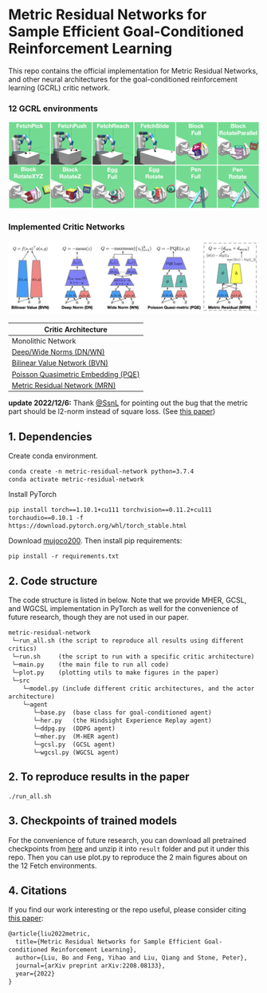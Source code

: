 # Metric Residual Networks for Sample Efficient Goal-Conditioned Reinforcement Learning

This repo contains the official implementation for Metric Residual Networks, and other
neural architectures for the goal-conditioned reinforcement learning (GCRL) critic network.

### 12 GCRL environments
<p align="center">
<img src="https://github.com/Cranial-XIX/metric-residual-network/blob/master/misc/gcrl_env.png" width="800">
<p>

### Implemented Critic Networks
<p align="center">
<img src="https://github.com/Cranial-XIX/metric-residual-network/blob/master/misc/gcrl.png" width="800">
<p>

| Critic Architecture |
| --- |
| Monolithic Network |
| [Deep/Wide Norms (DN/WN)](https://arxiv.org/pdf/2002.05825.pdf) |
| [Bilinear Value Network (BVN)](https://arxiv.org/pdf/2204.13695.pdf) |
| [Poisson Quasimetric Embedding (PQE)](https://arxiv.org/pdf/2206.15478.pdf) |
| [Metric Residual Network (MRN)](https://arxiv.org/abs/2208.08133.pdf) |

**update 2022/12/6:** Thank [@SsnL](https://github.com/SsnL) for pointing out the bug that the metric part should be l2-norm instead of square loss. (See [this paper](https://arxiv.org/abs/2211.15120))

## 1. Dependencies
Create conda environment.
```
conda create -n metric-residual-network python=3.7.4
conda activate metric-residual-network
```
Install PyTorch
```
pip install torch==1.10.1+cu111 torchvision==0.11.2+cu111 torchaudio==0.10.1 -f https://download.pytorch.org/whl/torch_stable.html
```
Download [mujoco200](https://www.roboti.us/download.html). Then install pip requirements:
```
pip install -r requirements.txt
```

## 2. Code structure
The code structure is listed in below. Note that we provide MHER, GCSL, and WGCSL
implementation in PyTorch as well for the convenience of future research, though
they are not used in our paper.
```
metric-residual-network
 └─run_all.sh (the script to reproduce all results using different critics)
 └─run.sh     (the script to run with a specific critic architecture)
 └─main.py    (the main file to run all code)
 └─plot.py    (plotting utils to make figures in the paper)
 └─src
    └─model.py (include different critic architectures, and the actor architecture)
    └─agent
       └─base.py  (base class for goal-conditioned agent)
       └─her.py   (the Hindsight Experience Replay agent)
       └─ddpg.py  (DDPG agent)
       └─mher.py  (M-HER agent)
       └─gcsl.py  (GCSL agent)
       └─wgcsl.py (WGCSL agent)
 ```

## 2. To reproduce results in the paper
```
./run_all.sh
```

## 3. Checkpoints of trained models
For the convenience of future research, you can download all pretrained checkpoints from [here](https://drive.google.com/file/d/1SjzP4Oezt-CZVQ_5BPx5NoI0UIi6YEnl/view?usp=sharing) and 
unzip it into ```result``` folder and put it under this repo. Then you can use plot.py to reproduce 
the 2 main figures about on the 12 Fetch environments.

## 4. Citations
If you find our work interesting or the repo useful, please consider citing [this paper](https://arxiv.org/abs/2208.08133.pdf):
```
@article{liu2022metric,
  title={Metric Residual Networks for Sample Efficient Goal-conditioned Reinforcement Learning},
  author={Liu, Bo and Feng, Yihao and Liu, Qiang and Stone, Peter},
  journal={arXiv preprint arXiv:2208.08133},
  year={2022}
}
```
